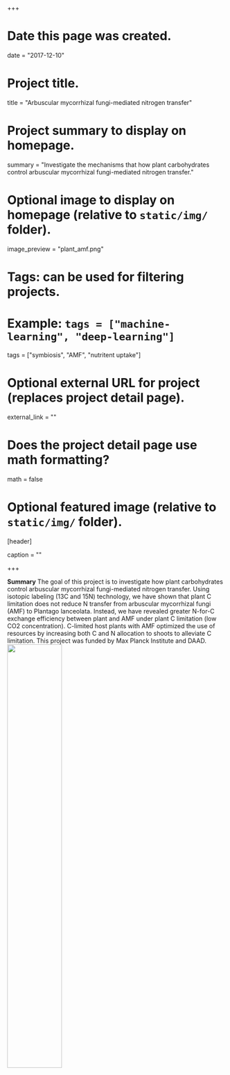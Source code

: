 +++
# Date this page was created.
date = "2017-12-10"

# Project title.
title = "Arbuscular mycorrhizal fungi-mediated nitrogen transfer"

# Project summary to display on homepage.
summary = "Investigate the mechanisms that how plant carbohydrates control arbuscular mycorrhizal fungi-mediated nitrogen transfer."

# Optional image to display on homepage (relative to `static/img/` folder).
image_preview = "plant_amf.png"

# Tags: can be used for filtering projects.
# Example: `tags = ["machine-learning", "deep-learning"]`
tags = ["symbiosis", "AMF", "nutritent uptake"]

# Optional external URL for project (replaces project detail page).
external_link = ""

# Does the project detail page use math formatting?
math = false

# Optional featured image (relative to `static/img/` folder).
[header]

caption = ""

+++

**Summary**
The goal of this project is to investigate how plant carbohydrates control arbuscular mycorrhizal fungi-mediated nitrogen transfer. Using isotopic labeling (13C and 15N) technology, we have shown that plant C limitation does not reduce N transfer from arbuscular mycorrhizal fungi (AMF) to Plantago lanceolata. Instead, we have revealed greater N-for-C exchange efficiency between plant and AMF under plant C limitation (low CO2 concentration). C-limited host plants with AMF optimized the use of resources by increasing both C and N allocation to shoots to alleviate C limitation. This project was funded by Max Planck Institute and DAAD.
<img src="/project/plant_AMF_files/plant_amf_results.png" alt="" width="50%"/>